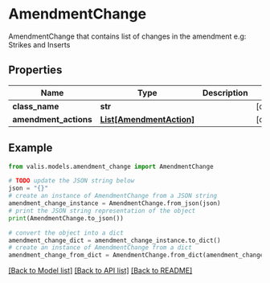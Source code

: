 # AmendmentChange

AmendmentChange that contains list of changes in the amendment e.g: Strikes and Inserts

## Properties

Name | Type | Description | Notes
------------ | ------------- | ------------- | -------------
**class_name** | **str** |  | [optional] 
**amendment_actions** | [**List[AmendmentAction]**](AmendmentAction.md) |  | [optional] 

## Example

```python
from valis.models.amendment_change import AmendmentChange

# TODO update the JSON string below
json = "{}"
# create an instance of AmendmentChange from a JSON string
amendment_change_instance = AmendmentChange.from_json(json)
# print the JSON string representation of the object
print(AmendmentChange.to_json())

# convert the object into a dict
amendment_change_dict = amendment_change_instance.to_dict()
# create an instance of AmendmentChange from a dict
amendment_change_from_dict = AmendmentChange.from_dict(amendment_change_dict)
```
[[Back to Model list]](../README.md#documentation-for-models) [[Back to API list]](../README.md#documentation-for-api-endpoints) [[Back to README]](../README.md)


